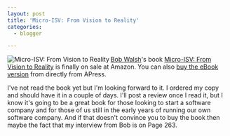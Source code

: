 ```yaml
---
layout: post
title: 'Micro-ISV: From Vision to Reality'
categories:
  - blogger

---
```


[<img src="/images/blogimages/bcm.gif" border="0" alt=" Micro-ISV: From Vision to Reality " align="left" />](http://www.amazon.com/exec/obidos/ASIN/1590596013/whitepeaksoft-20?creative=327641&amp;camp=14573&amp;link_code=as1) [Bob Walsh](http://www.todoorelse.com/)'s book [Micro-ISV: From Vision to Reality](http://www.amazon.com/exec/obidos/ASIN/1590596013/whitepeaksoft-20?creative=327641&amp;camp=14573&amp;link_code=as1) is finally on sale at Amazon.  You can also [buy the eBook version](http://www.apress.com/book/bookDisplay.html?bID=10057) from directly from APress.

I've not read the book yet but I'm looking forward to it.  I ordered my copy and should have it in a couple of days.  I'll post a review once I read it, but I know it's going to be a great book for those looking to start a software company and for those of us still in the early years of running our own software company.  And if that doesn't convince you to buy the book then maybe the fact that my interview from Bob is on Page 263.
